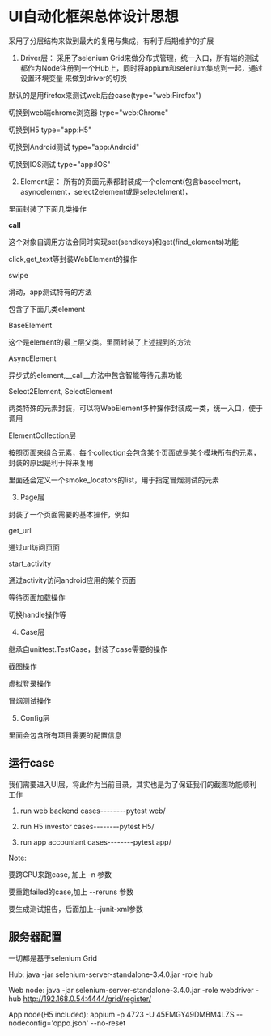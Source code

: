 


# UI自动化框架总体设计思想

采用了分层结构来做到最大的复用与集成，有利于后期维护的扩展

1. Driver层：
采用了selenium Grid来做分布式管理，统一入口，所有端的测试都作为Node注册到一个Hub上，同时将appium和selenium集成到一起，通过设置环境变量
来做到driver的切换

默认的是用firefox来测试web后台case(type="web:Firefox")

切换到web端chrome浏览器 type="web:Chrome"

切换到H5   type="app:H5"

切换到Android测试   type="app:Android"

切换到IOS测试  type="app:IOS"


2. Element层：
所有的页面元素都封装成一个element(包含baseelment，asyncelement，select2element或是selectelment)，

里面封装了下面几类操作

__call__

这个对象自调用方法会同时实现set(sendkeys)和get(find_elements)功能

click,get_text等封装WebElement的操作

swipe

滑动，app测试特有的方法

包含了下面几类element

BaseElement

这个是element的最上层父类。里面封装了上述提到的方法

AsyncElement

异步式的element,__call__方法中包含智能等待元素功能

Select2Element, SelectElement

两类特殊的元素封装，可以将WebElement多种操作封装成一类，统一入口，便于调用

ElementCollection层

按照页面来组合元素，每个collection会包含某个页面或是某个模块所有的元素，封装的原因是利于将来复用

里面还会定义一个smoke_locators的list，用于指定冒烟测试的元素


3. Page层

封装了一个页面需要的基本操作，例如

get_url

通过url访问页面

start_activity

通过activity访问android应用的某个页面

等待页面加载操作

切换handle操作等

4. Case层

继承自unittest.TestCase，封装了case需要的操作

截图操作

虚拟登录操作

冒烟测试操作

5. Config层

里面会包含所有项目需要的配置信息



运行case
------------------------------------------------------------
我们需要进入UI层，将此作为当前目录，其实也是为了保证我们的截图功能顺利工作

1. run web backend cases--------pytest web/

2. run H5 investor cases--------pytest H5/

3. run app accountant cases--------pytest app/

Note:

要跨CPU来跑case, 加上 -n 参数

要重跑failed的case,加上 --reruns 参数

要生成测试报告，后面加上--junit-xml参数


服务器配置
--------------------------------------------------------------

一切都是基于selenium Grid

Hub: java -jar selenium-server-standalone-3.4.0.jar -role hub

Web node: java -jar selenium-server-standalone-3.4.0.jar -role webdriver -hub http://192.168.0.54:4444/grid/register/

App node(H5 included): appium -p 4723  -U 45EMGY49DMBM4LZS --nodeconfig='oppo.json' --no-reset

